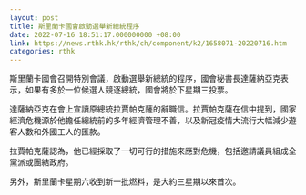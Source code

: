 ```yaml
---
layout: post
title: 斯里蘭卡國會啟動選舉新總統程序
date: 2022-07-16 18:51:17.000000000 +08:00
link: https://news.rthk.hk/rthk/ch/component/k2/1658071-20220716.htm
categories: rthk
---
```


斯里蘭卡國會召開特別會議，啟動選舉新總統的程序，國會秘書長達薩納亞克表示，如果有多於一位候選人競逐總統，國會將於下星期三投票。

達薩納亞克在會上宣讀原總統拉賈帕克薩的辭職信。拉賈帕克薩在信中提到，國家經濟危機源於他擔任總統前的多年經濟管理不善，以及新冠疫情大流行大幅減少遊客人數和外國工人的匯款。

拉賈帕克薩認為，他已經採取了一切可行的措施來應對危機，包括邀請議員組成全黨派或團結政府。

另外，斯里蘭卡星期六收到新一批燃料，是大約三星期以來首次。
